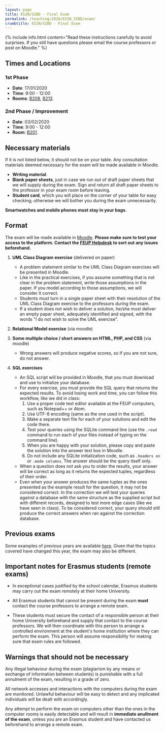 ```yaml
---
layout: page
title: ESIN/SIBD - Final Exam
permalink: /teaching/2020/ESIN_SIBD/exam/
crumbtitle: ESIN/SIBD - Final Exam
---
```



{% include info.html content="Read these instructions carefully to avoid surprises. If you still have questions please email the course professors or post on Moodle." %}

## Times and Locations

### 1st Phase

- **Date**: 17/01/2020
- **Time**: 9:00 - 12:00
- **Rooms**: [B208](https://sigarra.up.pt/feup/pt/instal_geral.espaco_view?pv_id=73398), [B213](https://sigarra.up.pt/feup/pt/instal_geral.espaco_view?pv_id=73438).

### 2nd Phase / Improvement

- **Date**: 03/02/2020
- **Time**: 9:00 - 12:00
- **Room**: [B201](https://sigarra.up.pt/feup/pt/instal_geral.espaco_view?pv_id=73393).

## Necessary materials

If it is not listed below, it should not be on your table. Any consultation materials deemed necessary for the exam will be made available in Moodle.

- **Writing material**.
- **Blank paper sheets**, just in case we run out of draft paper sheets that we will supply during the exam. Sign and return all draft paper sheets to the professor in your exam room before leaving.
- **Student card**, which you will place on the corner of your table for easy checking; otherwise we will bother you during the exam unnecessarily.

**Smartwatches and mobile phones must stay in your bags.**

## Format

The exam will be made available in [Moodle](https://moodle.up.pt). **Please make sure to test your access to the platform. Contact the [FEUP Helpdesk](mailto:helpdesk@fe.up.pt) to sort out any issues beforehand.** 

1. **UML Class Diagram exercise** (delivered on paper)
	- A problem statement similar to the UML Class Diagram exercises will be presented in Moodle.
	- Like in the practical exercises, if you assume something that is not clear in the problem statement, write those assumptions in the paper. If you model according to those assumptions, we will consider it correct.
	- Students must turn in a single paper sheet with their resolution of the UML Class Diagram exercise to the professors during the exam.
	- If a student does not wish to deliver a solution, he/she must deliver an empty paper sheet, adequately identified and signed, with the words "I do not wish to solve the UML exercise".

2. **Relational Model exercise** (via moodle)
3. **Some multiple choice / short answers on HTML, PHP, and CSS** (via moodle)
	- Wrong answers will produce negative scores, so if you are not sure, do not answer.
4. **SQL exercises**
	- An SQL script will be provided in Moodle, that you must download and use to initialize your database.
	- For every exercise, you must provide the SQL query that returns the expected results. To avoid losing work and time, you can follow this workflow, like we did in class:
		1. Use a proper code text editor available at the FEUP computers, such as Notepad++ or Atom.
		2. Use UTF-8 encoding (same as the one used in the script).
		3. Make a separate text file for each of your solutions and edit the code there.
		4. Test your queries using the SQLite command line (use the `.read` command to run each of your files instead of typing on the command line).
		5. When you are happy with your solution, please copy and paste the solution into the answer text box in Moodle.
		6. Do not include any SQLite initialization code, such as `.headers on` or `.mode columns`. The answer should be the query itself only.
	- When a question does not ask you to order the results, your answer will be correct as long as it returns the expected tuples, regardless of their order.
	- Even when your answer produces the same tuples as the ones presented as the example result for the question, it may not be considered correct. In the correction we will test your queries against a database with the same structure as the supplied script but with different records, designed to test more edge cases (like we have seen in class). To be considered correct, your query should still produce the correct answers when ran against the correction database.

## Previous exams

Some examples of previous years are available [here](https://web.fe.up.pt/~arestivo/page/courses/2018/sibd/exam/). Given that the topics covered have changed this year, the exam may also be different.

## Important notes for Erasmus students (remote exams)

- In exceptional cases justified by the school calendar, Erasmus students may carry out the exam remotely at their home University.

- All Erasmus students that cannot be present during the exam **must** contact the course professors to arrange a remote exam.

- These students must secure the contact of a responsible person at their home University beforehand and supply that contact to the course professors. We will then coordinate with this person to arrange a controlled environment at the student's home institution where they can perform the exam. This person will assume responsibility for making sure that exam rules are followed.

## Warnings that should not be necessary

Any illegal behaviour during the exam (plagiarism by any means or exchange of information between students) is punishable with a full annulment of the exam, resulting in a grade of zero.

All network accesses and interactions with the computers during the exam are monitored. Unlawful behaviour will be easy to detect and any implicated individuals will be dealt with accordingly. 

Any attempt to perform the exam on computers other than the ones in the computer rooms is easily detectable and will result in __immediate anullment of the exam__, unless you are an Erasmus student and have contacted us beforehand to arrange a remote exam.
